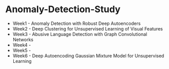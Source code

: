# Anomaly-Detection-Study


* Week1 - Anomaly Detection with Robust Deep Autoencoders
* Week2 - Deep Clustering for Unsupervised Learning of Visual Features
* Week3 - Abusive Language Detection with Graph Convolutional Networks
* Week4 - 
* Week5 - 
* Week6 - Deep Autoencoding Gaussian Mixture Model for Unsupervised Learning
